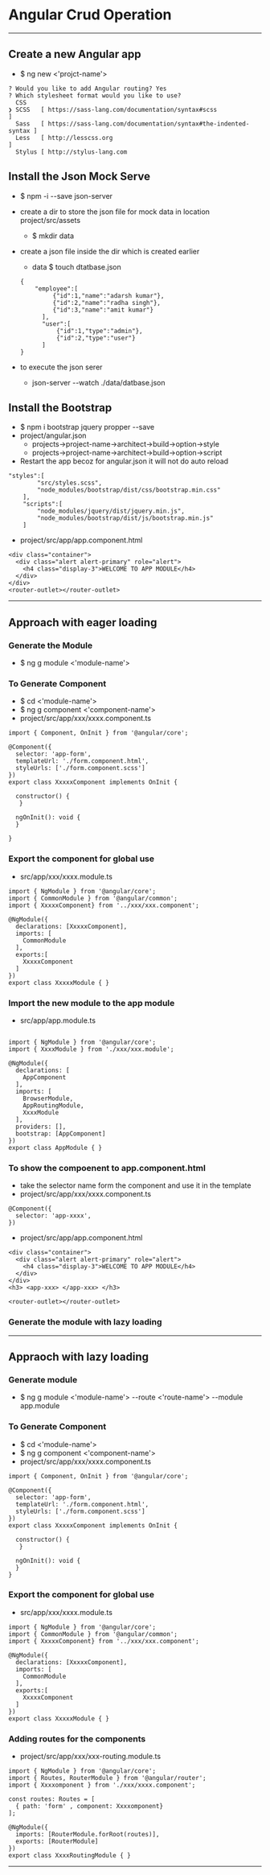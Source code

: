 # Angular Crud Operation 

--- 

## Create a new Angular app 
* $ ng new <'projct-name'> 
```
? Would you like to add Angular routing? Yes
? Which stylesheet format would you like to use? 
  CSS 
❯ SCSS   [ https://sass-lang.com/documentation/syntax#scss                ] 
  Sass   [ https://sass-lang.com/documentation/syntax#the-indented-syntax ] 
  Less   [ http://lesscss.org                                             ] 
  Stylus [ http://stylus-lang.com 
 ```

## Install the Json Mock Serve 
* $ npm -i --save json-server 

* create a dir to store the json file for mock data in location  project/src/assets 
	* $ mkdir data 
* create a json file inside the dir which is created earlier 
	* data $ touch dtatbase.json 
	```
    {
        "employee":[
             {"id":1,"name":"adarsh kumar"},
             {"id":2,"name":"radha singh"},
             {"id":3,"name":"amit kumar"}
          ],
          "user":[
              {"id":1,"type":"admin"},
              {"id":2,"type":"user"}
          ]
    }
	```
* to execute the json serer 
	* json-server --watch ./data/datbase.json 


## Install the Bootstrap 
* $ npm i bootstrap jquery propper --save
* project/angular.json
	* projects->project-name->architect->build->option->style
	* projects->project-name->architect->build->option->script
* Restart the app becoz for angular.json it will not do auto reload 

```
"styles":[
     	"src/styles.scss",
     	"node_modules/bootstrap/dist/css/bootstrap.min.css"
    ],
    "scripts":[
        "node_modules/jquery/dist/jquery.min.js",
		"node_modules/bootstrap/dist/js/bootstrap.min.js"
    ]
```

* project/src/app/app.component.html
```
<div class="container">
  <div class="alert alert-primary" role="alert">
    <h4 class="display-3">WELCOME TO APP MODULE</h4>
  </div>
</div>
<router-outlet></router-outlet>
```

---

## Approach with eager loading 


### Generate the Module 
* $ ng g module <'module-name'>

### To Generate Component 
* $ cd <'module-name'>
* $ ng g component <'component-name'>
* project/src/app/xxx/xxxx.component.ts
```
import { Component, OnInit } from '@angular/core';

@Component({
  selector: 'app-form',
  templateUrl: './form.component.html',
  styleUrls: ['./form.component.scss']
})
export class XxxxxComponent implements OnInit {

  constructor() {
   }
  
  ngOnInit(): void {
  }

}

```
### Export the component  for global use 
* src/app/xxx/xxxx.module.ts
```
import { NgModule } from '@angular/core';
import { CommonModule } from '@angular/common';
import { XxxxxComponent} from '../xxx/xxx.component';

@NgModule({
  declarations: [XxxxxComponent],
  imports: [
    CommonModule
  ],
  exports:[
    XxxxxComponent
  ]
})
export class XxxxxModule { }
```

### Import the new module to the app module 
* src/app/app.module.ts
```

import { NgModule } from '@angular/core';
import { XxxxModule } from './xxx/xxx.module';

@NgModule({
  declarations: [
    AppComponent
  ],
  imports: [
    BrowserModule,
    AppRoutingModule,
    XxxxModule
  ],
  providers: [],
  bootstrap: [AppComponent]
})
export class AppModule { }

```

### To show the compoenent to app.component.html 
* take the selector name form the component and use it in the template 
* project/src/app/xxx/xxxx.component.ts
```
@Component({
  selector: 'app-xxxx',
})
```

* project/src/app/app.component.html

```
<div class="container">
  <div class="alert alert-primary" role="alert">
    <h4 class="display-3">WELCOME TO APP MODULE</h4>
  </div>
</div>
<h3> <app-xxx> </app-xxx> </h3>

<router-outlet></router-outlet>
```

### Generate the module with lazy loading 

---

## Appraoch with lazy loading 

### Generate module 
* $ ng g module <'module-name'> --route <'route-name'> --module app.module 


### To Generate Component 
* $ cd <'module-name'>
* $ ng g component <'component-name'>
* project/src/app/xxx/xxxx.component.ts
```
import { Component, OnInit } from '@angular/core';

@Component({
  selector: 'app-form',
  templateUrl: './form.component.html',
  styleUrls: ['./form.component.scss']
})
export class XxxxxComponent implements OnInit {

  constructor() {
   }
  
  ngOnInit(): void {
  }
}
```

### Export the component  for global use 
* src/app/xxx/xxxx.module.ts
```
import { NgModule } from '@angular/core';
import { CommonModule } from '@angular/common';
import { XxxxxComponent} from '../xxx/xxx.component';

@NgModule({
  declarations: [XxxxxComponent],
  imports: [
    CommonModule
  ],
  exports:[
    XxxxxComponent
  ]
})
export class XxxxxModule { }
``` 


### Adding routes for the components 
* project/src/app/xxx/xxx-routing.module.ts
```
import { NgModule } from '@angular/core';
import { Routes, RouterModule } from '@angular/router';
import { Xxxxomponent } from './xxx/xxxx.component';

const routes: Routes = [
  { path: 'form' , component: Xxxxomponent}
];

@NgModule({
  imports: [RouterModule.forRoot(routes)],
  exports: [RouterModule]
})
export class XxxxRoutingModule { }
```
---







